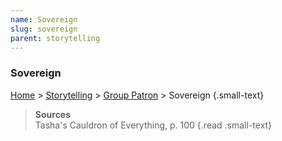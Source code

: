 ```yaml
---
name: Sovereign
slug: sovereign
parent: storytelling
---
```

### Sovereign
[Home](dm-operations-center) > [Storytelling](storytelling) > [Group Patron](group-patron) > Sovereign {.small-text}

> **Sources** <br/>
> Tasha's Cauldron of Everything, p. 100
{.read .small-text}